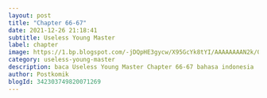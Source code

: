```yaml
---
layout: post 
title: "Chapter 66-67"
date: 2021-12-26 21:18:41
subtitle: Useless Young Master
label: chapter
image: https://1.bp.blogspot.com/-jDQpHE3gycw/X95GcYk8tYI/AAAAAAAAN2k/0jMdaPQIBSEHj96twrI5NeLpUMdoaPO5gCLcBGAsYHQ/s72-c/dasd23adg34.webp
category: useless-young-master
description: baca Useless Young Master Chapter 66-67 bahasa indonesia 
author: Postkomik
blogId: 342303749820071269
---
```

